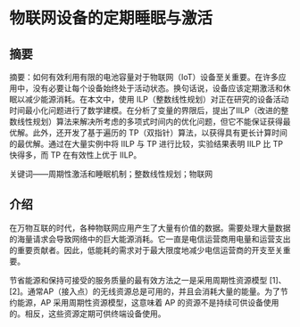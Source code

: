
# 物联网设备的定期睡眠与激活

## 摘要

摘要：如何有效利用有限的电池容量对于物联网（IoT）设备至关重要。在许多应用中，没有必要让每个设备始终处于活动状态。换句话说，设备应该定期激活和休眠以减少能源消耗。在本文中，使用 ILP（整数线性规划）对正在研究的设备活动时间最小化问题进行了数学建模。在分析了变量的界限后，提出了IILP（改进的整数线性规划）算法来解决所考虑的多项式时间内的优化问题，但它不能保证获得最优解。此外，还开发了基于遍历的 TP（双指针）算法，以获得具有更长计算时间的最优解。通过在大量实例中将 IILP 与 TP 进行比较，实验结果表明 IILP 比 TP 快得多，而 TP 在有效性上优于 IILP。

关键词——周期性激活和睡眠机制；整数线性规划；物联网

## 介绍

在万物互联的时代，各种物联网应用产生了大量有价值的数据。需要处理大量数据的海量请求会导致网络中的巨大能源消耗。它一直是电信运营商用电量和运营支出的重要贡献者。因此，低能耗的需求对于最大限度地减少电信运营商的开支至关重要。

节省能源和保持可接受的服务质量的最有效方法之一是采用周期性资源模型 [1]、[2]。通常AP（接入点）的无线资源总是可用的，并且会消耗大量的能量。为了节约能源，AP 采用周期性资源模型，这意味着 AP 的资源不是持续可供设备使用的。相反，这些资源定期可供终端设备使用。
